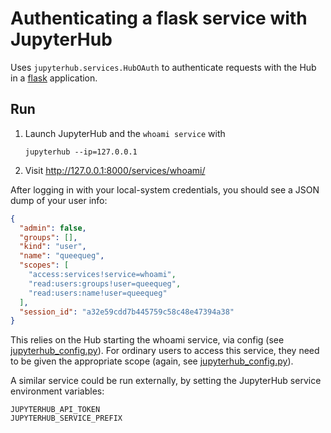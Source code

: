 # Authenticating a flask service with JupyterHub

Uses `jupyterhub.services.HubOAuth` to authenticate requests with the Hub in a [flask][] application.

## Run

1.  Launch JupyterHub and the `whoami service` with

        jupyterhub --ip=127.0.0.1

2.  Visit http://127.0.0.1:8000/services/whoami/

After logging in with your local-system credentials, you should see a JSON dump of your user info:

```json
{
  "admin": false,
  "groups": [],
  "kind": "user",
  "name": "queequeg",
  "scopes": [
    "access:services!service=whoami",
    "read:users:groups!user=queequeg",
    "read:users:name!user=queequeg"
  ],
  "session_id": "a32e59cdd7b445759c58c48e47394a38"
}
```

This relies on the Hub starting the whoami service, via config (see [jupyterhub_config.py](./jupyterhub_config.py)).  For ordinary users to access this service, they need to be given the appropriate scope (again, see [jupyterhub_config.py](./jupyterhub_config.py)).

A similar service could be run externally, by setting the JupyterHub service environment variables:

    JUPYTERHUB_API_TOKEN
    JUPYTERHUB_SERVICE_PREFIX

[flask]: http://flask.pocoo.org

